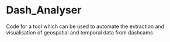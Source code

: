 # Dash_Analyser
Code for a tool which can be used to automate the extraction and visualisation of geospatial and temporal data from dashcams
